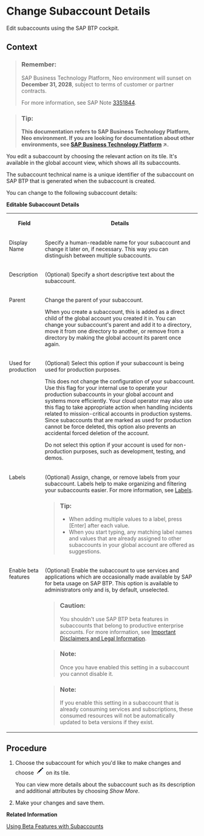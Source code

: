 <!-- copy7614c98f7bce477da9bf057649c78b05 -->

# Change Subaccount Details

Edit subaccounts using the SAP BTP cockpit.



## Context

> ### Remember:  
> SAP Business Technology Platform, Neo environment will sunset on **December 31, 2028**, subject to terms of customer or partner contracts.
> 
> For more information, see SAP Note [3351844](https://me.sap.com/notes/3351844).

> ### Tip:  
> **This documentation refers to SAP Business Technology Platform, Neo environment. If you are looking for documentation about other environments, see [SAP Business Technology Platform](https://help.sap.com/viewer/65de2977205c403bbc107264b8eccf4b/Cloud/en-US/6a2c1ab5a31b4ed9a2ce17a5329e1dd8.html "SAP Business Technology Platform (SAP BTP) is an integrated offering comprised of the following technology portfolios: application development; process automation; integration; data, analytics, and enterprise planning; artificial intelligence. The platform offers users the ability to turn data into business value, compose end-to-end business processes, connect entire IT landscapes, and personalize, build and extend SAP applications. This reduces the overall total cost of ownership maintaining SAP landscapes and third-party software across end-to-end business processes.") :arrow_upper_right:.**

You edit a subaccount by choosing the relevant action on its tile. It's available in the global account view, which shows all its subaccounts.

The subaccount technical name is a unique identifier of the subaccount on SAP BTP that is generated when the subaccount is created.

You can change to the following subaccount details:

**Editable Subaccount Details**


<table>
<tr>
<th valign="top">

Field

</th>
<th valign="top">

Details

</th>
</tr>
<tr>
<td valign="top">

Display Name

</td>
<td valign="top">

Specify a human-readable name for your subaccount and change it later on, if necessary. This way you can distinguish between multiple subaccounts.

</td>
</tr>
<tr>
<td valign="top">

Description

</td>
<td valign="top">

\(Optional\) Specify a short descriptive text about the subaccount.

</td>
</tr>
<tr>
<td valign="top">

Parent

</td>
<td valign="top">

Change the parent of your subaccount.

When you create a subaccount, this is added as a direct child of the global account you created it in. You can change your subaccount's parent and add it to a directory, move it from one directory to another, or remove from a directory by making the global account its parent once again.

</td>
</tr>
<tr>
<td valign="top">

Used for production

</td>
<td valign="top">

\(Optional\) Select this option if your subaccount is being used for production purposes.

This does not change the configuration of your subaccount. Use this flag for your internal use to operate your production subaccounts in your global account and systems more efficiently. Your cloud operator may also use this flag to take appropriate action when handling incidents related to mission-critical accounts in production systems. Since subaccounts that are marked as used for production cannot be force deleted, this option also prevents an accidental forced deletion of the account.

Do not select this option if your account is used for non-production purposes, such as development, testing, and demos.

</td>
</tr>
<tr>
<td valign="top">

Labels

</td>
<td valign="top">

\(Optional\) Assign, change, or remove labels from your subaccount. Labels help to make organizing and filtering your subaccounts easier. For more information, see [Labels](../10-concepts-neo/account-model-722a475.md#loioe8663c08ead648faa673b0d63c5b478e).

> ### Tip:  
> -   When adding multiple values to a label, press [Enter\] after each value.
> -   When you start typing, any matching label names and values that are already assigned to other subaccounts in your global account are offered as suggestions.



</td>
</tr>
<tr>
<td valign="top">

Enable beta features

</td>
<td valign="top">

\(Optional\) Enable the subaccount to use services and applications which are occasionally made available by SAP for beta usage on SAP BTP. This option is available to administrators only and is, by default, unselected.

> ### Caution:  
> You shouldn't use SAP BTP beta features in subaccounts that belong to productive enterprise accounts. For more information, see [Important Disclaimers and Legal Information](https://help.sap.com/viewer/disclaimer).

> ### Note:  
> Once you have enabled this setting in a subaccount you cannot disable it.

> ### Note:  
> If you enable this setting in a subaccount that is already consuming services and subscriptions, these consumed resources will not be automatically updated to beta versions if they exist.



</td>
</tr>
</table>



<a name="copy7614c98f7bce477da9bf057649c78b05__steps_jgs_mxw_z5"/>

## Procedure

1.  Choose the subaccount for which you'd like to make changes and choose ![](images/Edit_Icon_abfe424.png) on its tile.

    You can view more details about the subaccount such as its description and additional attributes by choosing *Show More*.

2.  Make your changes and save them.


**Related Information**  


 <?sap-ot O2O class="- topic/link " href="b2a50bae5f22426ea876233e03a44bab.xml" text="" desc="" xtrc="link:1" xtrf="file:/home/builder/src/dita-all/jjq1673438782153/loio9fe952ba277c471bbad80cd40548bb84_en-US/src/content/localization/en-us/7614c98f7bce477da9bf057649c78b05.xml" output-class="" outputTopicFile="file:/home/builder/tp.net.sf.dita-ot/2.3/plugins/com.elovirta.dita.markdown_1.3.0/xsl/dita2markdownImpl.xsl" ?> 

[Using Beta Features with Subaccounts](../10-concepts-neo/account-model-722a475.md#copyb7af89ba49504c5997d409f49cc5d3ae "SAP may offer, and a customer may choose to accept access to functionality, such as a service or application, which is not generally available and has not been validated and quality assured in accordance with SAP standard processes.")

